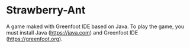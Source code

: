 # Strawberry-Ant
 A game maked with Greenfoot IDE based on Java.
To play the game, you must install Java (https://java.com) and Greenfoot IDE (https://greenfoot.org). 
